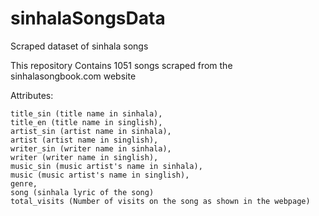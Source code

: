 # sinhalaSongsData
Scraped dataset of sinhala songs

This repository Contains 1051 songs scraped from the sinhalasongbook.com website

Attributes:

    title_sin (title name in sinhala),
    title_en (title name in singlish),
    artist_sin (artist name in sinhala),
    artist (artist name in singlish),
    writer_sin (writer name in sinhala),
    writer (writer name in singlish),
    music_sin (music artist's name in sinhala),
    music (music artist's name in singlish),
    genre,
    song (sinhala lyric of the song)
    total_visits (Number of visits on the song as shown in the webpage)
    
    
    
    
    
    
